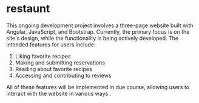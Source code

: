 # restaunt
This ongoing development project involves a three-page website built with Angular, 
JavaScript, and Bootstrap. Currently, the primary focus is on the site's design, while the functionality is being actively developed. 
The intended features for users include:

1. Liking favorite recipes
2. Making and submitting reservations
3. Reading about favorite recipes
4. Accessing and contributing to reviews

All of these features will be implemented in due course, allowing users to interact with the website in various ways .
